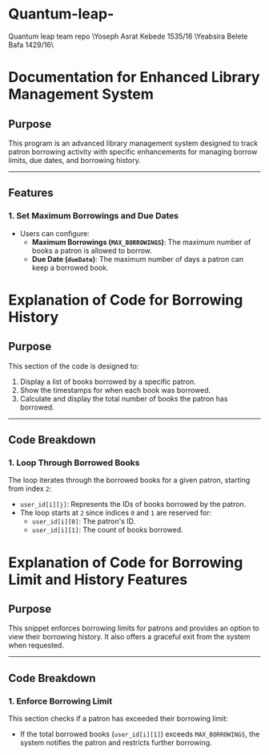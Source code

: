 # Quantum-leap-
Quantum leap team repo
\Yoseph Asrat Kebede 1535/16
\Yeabsira Belete Bafa 1429/16\
# Documentation for Enhanced Library Management System

## Purpose
This program is an advanced library management system designed to track patron borrowing activity with specific enhancements for managing borrow limits, due dates, and borrowing history.

---

## Features

### 1. Set Maximum Borrowings and Due Dates
- Users can configure:
  - **Maximum Borrowings (`MAX_BORROWINGS`)**: The maximum number of books a patron is allowed to borrow.
  - **Due Date (`dueDate`)**: The maximum number of days a patron can keep a borrowed book.
# Explanation of Code for Borrowing History

## Purpose
This section of the code is designed to:
1. Display a list of books borrowed by a specific patron.
2. Show the timestamps for when each book was borrowed.
3. Calculate and display the total number of books the patron has borrowed.

---

## Code Breakdown

### 1. Loop Through Borrowed Books
The loop iterates through the borrowed books for a given patron, starting from index `2`:
- `user_id[i][j]`: Represents the IDs of books borrowed by the patron.
- The loop starts at `2` since indices `0` and `1` are reserved for:
  - `user_id[i][0]`: The patron's ID.
  - `user_id[i][1]`: The count of books borrowed.
# Explanation of Code for Borrowing Limit and History Features

## Purpose
This snippet enforces borrowing limits for patrons and provides an option to view their borrowing history. It also offers a graceful exit from the system when requested.

---

## Code Breakdown

### 1. Enforce Borrowing Limit
This section checks if a patron has exceeded their borrowing limit:
- If the total borrowed books (`user_id[i][1]`) exceeds `MAX_BORROWINGS`, the system notifies the patron and restricts further borrowing.
